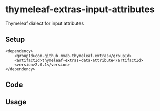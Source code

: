 # thymeleaf-extras-input-attributes

Thymeleaf dialect for input attributes

## Setup

```maven
<dependency>
    <groupId>com.github.mxab.thymeleaf.extras</groupId>
    <artifactId>thymeleaf-extras-data-attribute</artifactId>
    <version>2.0.1</version>
</dependency>
```

## Code


## Usage
